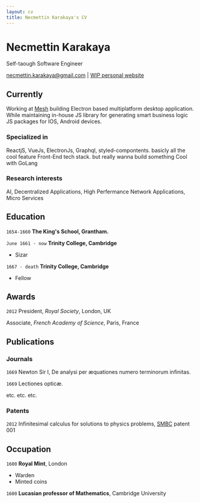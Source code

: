 ```yaml
---
layout: cv
title: Necmettin Karakaya's CV
---
```

# Necmettin Karakaya
Self-taough Software Engineer

<div id="webaddress">
<a href="necmttin.karakaya@gmail.org">necmettin.karakaya@gmail.com</a>
| <a href="necmttn.surge.sh">WIP personal website</a>
</div>


## Currently

Working at [Mesh](http://meshtech.co) building Electron based multiplatform desktop application. While
maintaining in-house JS library for generating smart business logic JS packages for IOS, Android devices.

### Specialized in

ReactjS, VueJs, ElectronJs, Graphql, styled-compontents. basicly all the cool feature Front-End tech stack. but really wanna build something Cool with GoLang

### Research interests

AI, Decentralized Applications, High Perfermance Network Applications, Micro Services 

## Education

`1654-1660`
__The King's School, Grantham.__

`June 1661 - now`
__Trinity College, Cambridge__

- Sizar

`1667 - death`
__Trinity College, Cambridge__

- Fellow



## Awards

`2012`
President, *Royal Society*, London, UK

Associate, *French Academy of Science*, Paris, France



## Publications

<!-- A list is also available [online](http://scholar.google.co.uk/citations?user=LTOTl0YAAAAJ) -->

### Journals

`1669`
Newton Sir I, De analysi per æquationes numero terminorum infinitas. 

`1669`
Lectiones opticæ.

etc. etc. etc.

### Patents

`2012`
Infinitesimal calculus for solutions to physics problems, [SMBC](http://www.techdirt.com/articles/20121011/09312820678/if-patents-had-been-around-time-newton.shtml) patent 001


## Occupation

`1600`
__Royal Mint__, London

- Warden
- Minted coins

`1600`
__Lucasian professor of Mathematics__, Cambridge University



<!-- ### Footer

Last updated: May 2013 -->


